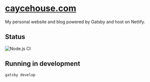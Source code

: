 # [caycehouse.com](https://caycehouse.com)

My personal website and blog powered by Gatsby and host on Netlify.

## Status

![Node.js CI](https://github.com/caycehouse/caycehouse.com/workflows/Node.js%20CI/badge.svg)

## Running in development

`gatsby develop`
